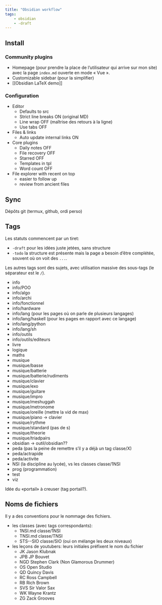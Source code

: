 ```yaml
---
title: "Obsidian workflow"
tags:
    - obsidian
    - -draft
---
```


## Install

### Community plugins

* Homepage (pour prendre la place de l’utilisateur
  qui arrive sur mon site) avec la page
  `index.md` ouverte en mode « Vue ».
* Customizable sidebar (pour la simplifier)
* [[Obsidian LaTeX demo]]

### Configuration

- Editor
  - Defaults to src
  - Strict line breaks ON (original MD)
  - Line wrap OFF (maîtrise des retours à la ligne)
  - Use tabs OFF
- Files & links
  - Auto update internal links ON
- Core plugins
  - Daily notes OFF
  - File recovery OFF
  - Starred OFF
  - Templates in tpl
  - Word count OFF
- File explorer with recent on top
    - easier to follow up
    - review from ancient files

## Sync

Dépôts git (termux, github, ordi perso)

## Tags

Les statuts commencent par un tiret:

* `-draft` pour les idées juste jetées, sans structure
* `-todo` la structure est présente mais la page a besoin d’être complétée,
  souvent où on voit des `...`.

Les autres tags sont des sujets, avec utilisation massive des sous-tags
(le séparateur est le `/`).

* info
* info/POO
* info/algo
* info/archi
* info/fonctionnel
* info/hardware
* info/lang (pour les pages où on parle de plusieurs langages)
* info/lang/haskell (pour les pages en rapport avec ce langage)
* info/lang/python
* info/lang/sh
* info/outils
* info/outils/editeurs
* livre
* logique
* maths
* musique
* musique/basse
* musique/batterie
* musique/batterie/rudiments
* musique/clavier
* musique/exo
* musique/guitare
* musique/impro
* musique/meshuggah
* musique/metronome
* musique/oreille (mettre la vid de max)
* musique/piano -> clavier
* musique/rythme
* musique/standard (pas de s)
* musique/theorie
* musique/triadpairs
* obsidian -> outil/obsidian??
* peda (pas la peine de remettre s’il y a déjà un tag classe/X)
* peda/actrapide
* peda/activite
* NSI (la discipline au lycée), vs les classes classe/1NSI
* prog (programmation)
* test
* viz

Idée du «portail» à creuser (tag portail?).

## Noms de fichiers

Il y a des conventions pour le nommage des fichiers.

* les classes (avec tags correspondants):
  * 1NSI.md classe/1NSI
  * TNSI.md classe/TNSI
  * STS--SIO classe/SIO (oui on mélange les deux niveaux)
* les leçons de youtubers: leurs initiales préfixent le nom du fichier
  * JK  Jason Klubnak
  * JPB JP Bouvet
  * NGD Stephen Clark (Non Glamorous Drummer)
  * OS  Open Studio
  * QD  Quincy Davis
  * RC  Ross Campbell
  * RB  Rich Brown
  * SVS Sir Valor Sax
  * WK  Wayne Krantz
  * ZG  Zack Grooves

